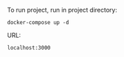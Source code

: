 To run project, run in project directory:

```
docker-compose up -d
```

URL: 
```
localhost:3000
```